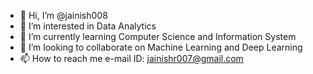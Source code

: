 - 👋 Hi, I’m @jainish008
- 👀 I’m interested in Data Analytics
- 🌱 I’m currently learning Computer Science and Information System
- 💞️ I’m looking to collaborate on Machine Learning and Deep Learning
- 📫 How to reach me e-mail ID: jainishr007@gmail.com

<!---
jainish008/jainish008 is a ✨ special ✨ repository because its `README.md` (this file) appears on your GitHub profile.
You can click the Preview link to take a look at your changes.
--->
